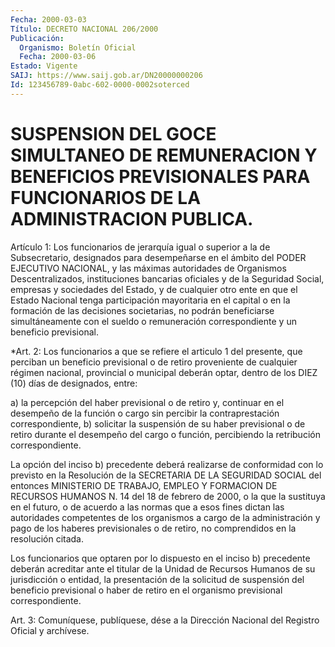 ```yaml
---
Fecha: 2000-03-03
Título: DECRETO NACIONAL 206/2000
Publicación:
  Organismo: Boletín Oficial
  Fecha: 2000-03-06
Estado: Vigente
SAIJ: https://www.saij.gob.ar/DN20000000206
Id: 123456789-0abc-602-0000-0002soterced
---
```

# SUSPENSION DEL GOCE SIMULTANEO DE REMUNERACION Y  BENEFICIOS PREVISIONALES PARA FUNCIONARIOS DE LA ADMINISTRACION PUBLICA.

<a id="1"></a>
Artículo 1: Los funcionarios de jerarquía igual o superior a la de Subsecretario, designados para desempeñarse en el ámbito del PODER EJECUTIVO NACIONAL, y las máximas autoridades de Organismos Descentralizados, instituciones bancarias oficiales y de la Seguridad Social, empresas y sociedades del Estado, y de cualquier otro ente en que el Estado Nacional tenga participación mayoritaria en el capital o en la formación de las decisiones societarias, no podrán beneficiarse simultáneamente con el sueldo o remuneración correspondiente y un beneficio previsional.

<a id="2"></a>
*Art.  2: Los funcionarios a que se refiere el articulo 1 del presente, que perciban un beneficio previsional o de retiro proveniente de cualquier régimen nacional, provincial o municipal deberán optar, dentro de los DIEZ (10) días de designados, entre:

a) la percepción del haber previsional o de retiro y, continuar en el desempeño de la función o cargo sin percibir la contraprestación correspondiente, b) solicitar la suspensión de su haber previsional o de retiro durante el desempeño del cargo o función, percibiendo la retribución correspondiente.

La opción del inciso b) precedente deberá realizarse de conformidad con lo previsto en la Resolución de la SECRETARIA DE LA SEGURIDAD SOCIAL del entonces MINISTERIO DE TRABAJO, EMPLEO Y FORMACION DE RECURSOS HUMANOS N. 14 del 18 de febrero de 2000, o la que la sustituya en el futuro, o de acuerdo a las normas que a esos fines dictan las autoridades competentes de los organismos a cargo de la administración y pago de los haberes previsionales o de retiro, no comprendidos en la resolución citada.

Los funcionarios que optaren por lo dispuesto en el inciso b) precedente deberán acreditar ante el titular de la Unidad de Recursos Humanos de su jurisdicción o entidad, la presentación de la solicitud de suspensión del beneficio previsional o haber de retiro en el organismo previsional correspondiente.

<a id="3"></a>
Art.  3: Comuníquese, publíquese, dése  a la Dirección Nacional del Registro Oficial y archívese.